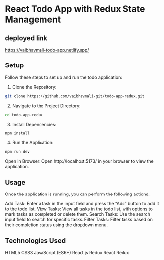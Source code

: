 # React Todo App with Redux State Management

## deployed link
https://vaibhavmali-todo-app.netlify.app/

## Setup

Follow these steps to set up and run the todo application:

1. Clone the Repository:

```bash
git clone https://github.com/vaibhavmali-git/todo-app-redux.git
```

2. Navigate to the Project Directory:

```bash
cd todo-app-redux
```

3. Install Dependencies:

```bash
npm install
```

4. Run the Application:
   
```bash
npm run dev
```

Open in Browser:
Open http://localhost:5173/ in your browser to view the application.

## Usage
Once the application is running, you can perform the following actions:

Add Task: Enter a task in the input field and press the “Add” button to add it to the todo list.
View Tasks: View all tasks in the todo list, with options to mark tasks as completed or delete them.
Search Tasks: Use the search input field to search for specific tasks.
Filter Tasks: Filter tasks based on their completion status using the dropdown menu.

## Technologies Used
HTML5
CSS3
JavaScript (ES6+)
React.js
Redux
React Redux
